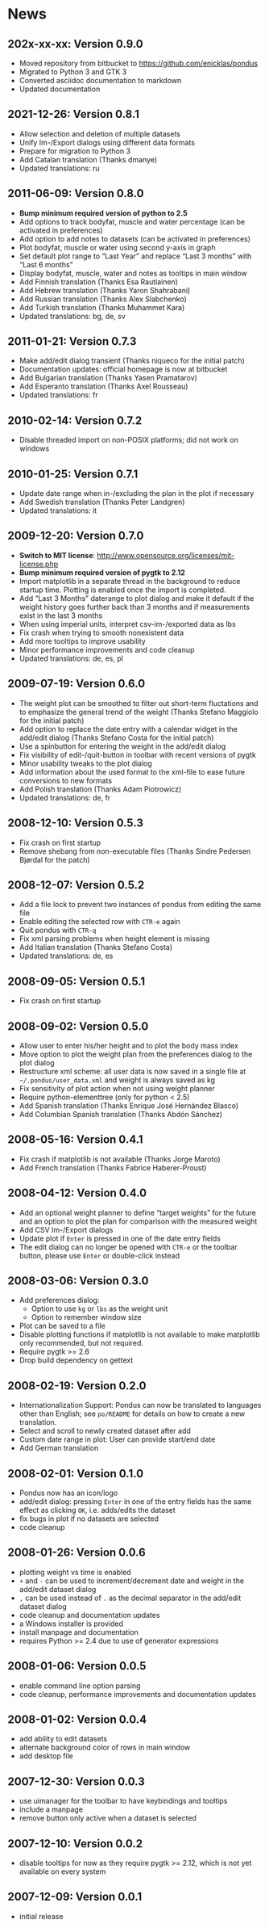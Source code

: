 # News

## 202x-xx-xx: Version 0.9.0
- Moved repository from bitbucket to https://github.com/enicklas/pondus
- Migrated to Python 3 and GTK 3
- Converted asciidoc documentation to markdown
- Updated documentation 

## 2021-12-26: Version 0.8.1

- Allow selection and deletion of multiple datasets
- Unify Im-/Export dialogs using different data formats
- Prepare for migration to Python 3
- Add Catalan translation (Thanks dmanye)
- Updated translations: ru

## 2011-06-09: Version 0.8.0

- **Bump minimum required version of python to 2.5**
- Add options to track bodyfat, muscle and water percentage (can be
  activated in preferences)
- Add option to add notes to datasets (can be activated in
  preferences)
- Plot bodyfat, muscle or water using second y-axis in graph
- Set default plot range to “Last Year” and replace “Last 3 months”
  with “Last 6 months”
- Display bodyfat, muscle, water and notes as tooltips in main window
- Add Finnish translation (Thanks Esa Rautiainen)
- Add Hebrew translation (Thanks Yaron Shahrabani)
- Add Russian translation (Thanks Alex Slabchenko)
- Add Turkish translation (Thanks Muhammet Kara)
- Updated translations: bg, de, sv

## 2011-01-21: Version 0.7.3

- Make add/edit dialog transient (Thanks niqueco for the initial
  patch)
- Documentation updates: official homepage is now at bitbucket
- Add Bulgarian translation (Thanks Yasen Pramatarov)
- Add Esperanto translation (Thanks Axel Rousseau)
- Updated translations: fr

## 2010-02-14: Version 0.7.2

- Disable threaded import on non-POSIX platforms; did not work on
  windows

## 2010-01-25: Version 0.7.1

- Update date range when in-/excluding the plan in the plot if
  necessary
- Add Swedish translation (Thanks Peter Landgren)
- Updated translations: it

## 2009-12-20: Version 0.7.0

- **Switch to MIT license**:
  <http://www.opensource.org/licenses/mit-license.php>
- **Bump minimum required version of pygtk to 2.12**
- Import matplotlib in a separate thread in the background to reduce
  startup time. Plotting is enabled once the import is completed.
- Add “Last 3 Months” daterange to plot dialog and make it default if
  the weight history goes further back than 3 months and if
  measurements exist in the last 3 months
- When using imperial units, interpret csv-im-/exported data as lbs
- Fix crash when trying to smooth nonexistent data
- Add more tooltips to improve usability
- Minor performance improvements and code cleanup
- Updated translations: de, es, pl

## 2009-07-19: Version 0.6.0

- The weight plot can be smoothed to filter out short-term fluctations
  and to emphasize the general trend of the weight (Thanks Stefano
  Maggiolo for the initial patch)
- Add option to replace the date entry with a calendar widget in the
  add/edit dialog (Thanks Stefano Costa for the initial patch)
- Use a spinbutton for entering the weight in the add/edit dialog
- Fix visibility of edit-/quit-button in toolbar with recent versions
  of pygtk
- Minor usability tweaks to the plot dialog
- Add information about the used format to the xml-file to ease future
  conversions to new formats
- Add Polish translation (Thanks Adam Piotrowicz)
- Updated translations: de, fr

## 2008-12-10: Version 0.5.3

- Fix crash on first startup
- Remove shebang from non-executable files (Thanks Sindre Pedersen
  Bjørdal for the patch)

## 2008-12-07: Version 0.5.2

- Add a file lock to prevent two instances of pondus from editing the
  same file
- Enable editing the selected row with `CTR-e` again
- Quit pondus with `CTR-q`
- Fix xml parsing problems when height element is missing
- Add Italian translation (Thanks Stefano Costa)
- Updated translations: de, es

## 2008-09-05: Version 0.5.1

- Fix crash on first startup

## 2008-09-02: Version 0.5.0

- Allow user to enter his/her height and to plot the body mass index
- Move option to plot the weight plan from the preferences dialog to
  the plot dialog
- Restructure xml scheme: all user data is now saved in a single file
  at `~/.pondus/user_data.xml` and weight is always saved as kg
- Fix sensitivity of plot action when not using weight planner
- Require python-elementtree (only for python &lt; 2.5)
- Add Spanish translation (Thanks Enrique José Hernández Blasco)
- Add Columbian Spanish translation (Thanks Abdón Sánchez)

## 2008-05-16: Version 0.4.1

- Fix crash if matplotlib is not available (Thanks Jorge Maroto)
- Add French translation (Thanks Fabrice Haberer-Proust)

## 2008-04-12: Version 0.4.0

- Add an optional weight planner to define “target weights” for the
  future and an option to plot the plan for comparison with the
  measured weight
- Add CSV Im-/Export dialogs
- Update plot if `Enter` is pressed in one of the date entry fields
- The edit dialog can no longer be opened with `CTR-e` or the toolbar
  button, please use `Enter` or double-click instead

## 2008-03-06: Version 0.3.0

- Add preferences dialog:
  - Option to use `kg` or `lbs` as the weight unit
  - Option to remember window size
- Plot can be saved to a file
- Disable plotting functions if matplotlib is not available to make
  matplotlib only recommended, but not required.
- Require pygtk &gt;= 2.6
- Drop build dependency on gettext

## 2008-02-19: Version 0.2.0

- Internationalization Support: Pondus can now be translated to
  languages other than English; see `po/README` for details on how to
  create a new translation.
- Select and scroll to newly created dataset after add
- Custom date range in plot: User can provide start/end date
- Add German translation

## 2008-02-01: Version 0.1.0

- Pondus now has an icon/logo
- add/edit dialog: pressing `Enter` in one of the entry fields has the
  same effect as clicking `OK`, i.e. adds/edits the dataset
- fix bugs in plot if no datasets are selected
- code cleanup

## 2008-01-26: Version 0.0.6

- plotting weight vs time is enabled
- `+` and `-` can be used to increment/decrement date and weight in
  the add/edit dataset dialog
- `,` can be used instead of `.` as the decimal separator in the
  add/edit dataset dialog
- code cleanup and documentation updates
- a Windows installer is provided
- install manpage and documentation
- requires Python &gt;= 2.4 due to use of generator expressions

## 2008-01-06: Version 0.0.5

- enable command line option parsing
- code cleanup, performance improvements and documentation updates

## 2008-01-02: Version 0.0.4

- add ability to edit datasets
- alternate background color of rows in main window
- add desktop file

## 2007-12-30: Version 0.0.3

- use uimanager for the toolbar to have keybindings and tooltips
- include a manpage
- remove button only active when a dataset is selected

## 2007-12-10: Version 0.0.2

- disable tooltips for now as they require pygtk &gt;= 2.12, which is
  not yet available on every system

## 2007-12-09: Version 0.0.1

- initial release

